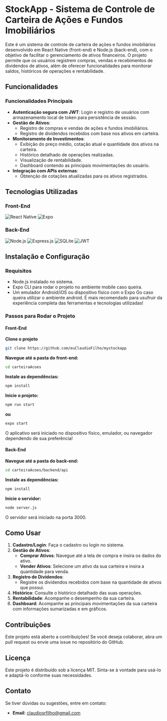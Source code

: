 
# StockApp - Sistema de Controle de Carteira de Ações e Fundos Imobiliários

Este é um sistema de controle de carteira de ações e fundos imobiliários desenvolvido em React Native (front-end) e Node.js (back-end), com o objetivo de facilitar o gerenciamento de ativos financeiros. O projeto permite que os usuários registrem compras, vendas e recebimentos de dividendos de ativos, além de oferecer funcionalidades para monitorar saldos, históricos de operações e rentabilidade.


## Funcionalidades

### Funcionalidades Principais

- **Autenticação segura com JWT**: Login e registro de usuários com armazenamento local de token para persistência de sessão.
- **Gestão de Ativos**:
  - Registro de compras e vendas de ações e fundos imobiliários.
  - Registro de dividendos recebidos com base nos ativos em carteira.
- **Monitoramento de Investimentos**:
  - Exibição do preço médio, cotação atual e quantidade dos ativos na carteira.
  - Histórico detalhado de operações realizadas.
  - Visualização de rentabilidade.
  - Dashboard contendo as principais movimentações do usuário.
- **Integração com APIs externas**:
  - Obtenção de cotações atualizadas para os ativos registrados.

## Tecnologias Utilizadas

### Front-End
![React Native](https://img.shields.io/badge/React%20Native-20232A?style=for-the-badge&logo=react&logoColor=61DAFB)
![Expo](https://img.shields.io/badge/Expo-000020?style=for-the-badge&logo=expo&logoColor=white)

### Back-End
![Node.js](https://img.shields.io/badge/Node.js-339933?style=for-the-badge&logo=nodedotjs&logoColor=white)
![Express.js](https://img.shields.io/badge/Express.js-404D59?style=for-the-badge)
![SQLite](https://img.shields.io/badge/SQLite-003B57?style=for-the-badge&logo=sqlite&logoColor=white)
![JWT](https://img.shields.io/badge/JWT-black?style=for-the-badge&logo=JSON%20web%20tokens)

## Instalação e Configuração

### Requisitos
- Node.js instalado no sistema.
- Expo CLI para rodar o projeto no ambiente mobile caso queira.
- Um emulador Android/iOS ou dispositivo físico com o Expo Go caso queira utilizar o ambiente android. É mais recomendado para usufruir da experiência completa das ferramentas e tecnologias utilizadas!

### Passos para Rodar o Projeto
#### Front-End
**Clone o projeto**
```bash
git clone https://github.com/euClaudioFilho/mystockapp
```

**Navegue até a pasta do front-end:**
```bash
cd carteiraAcoes
```

**Instale as dependências:**
```bash
npm install
```

**Inicie o projeto:**
```bash
npm run start
```
**ou** 
```bash
expo start
```
O aplicativo será iniciado no dispositivo físico, emulador, ou navegador dependendo de sua preferência!

#### Back-End

**Navegue até a pasta do back-end:**
```bash
cd carteiraAcoes/backend/api
```

**Instale as dependências:**
```bash
npm install
```

**Inicie o servidor:**
```bash
node server.js
```

O servidor será iniciado na porta 3000.

## Como Usar

1. **Cadastro/Login**: Faça o cadastro ou login no sistema.
2. **Gestão de Ativos**:
   - **Comprar Ativos**: Navegue até a tela de compra e insira os dados do ativo.
   - **Vender Ativos**: Selecione um ativo da sua carteira e insira a quantidade para venda.
3. **Registro de Dividendos**:
   - Registre os dividendos recebidos com base na quantidade de ativos que possui.
4. **Histórico**: Consulte o histórico detalhado das suas operações.
5. **Rentabilidade**: Acompanhe o desempenho da sua carteira.
6. **Dashboard**: Acompanhe as principais movimentações da sua carteira com informações sumarizadas e em gráficos.

## Contribuições

Este projeto está aberto a contribuições! Se você deseja colaborar, abra um pull request ou envie uma issue no repositório do GitHub.

## Licença

Este projeto é distribuído sob a licença MIT. Sinta-se à vontade para usá-lo e adaptá-lo conforme suas necessidades.

## Contato

Se tiver dúvidas ou sugestões, entre em contato:

- **Email**: claudiosrfilho@gmail.com
